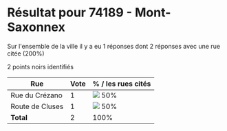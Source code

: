 # Résultat pour 74189 - Mont-Saxonnex

Sur l'ensemble de la ville il y a eu 1 réponses dont 2 réponses avec une rue citée (200%)

2 points noirs identifiés

| Rue | Vote | % / les rues cités|
|-----|------|-------------------|
| Rue du Crézano | 1 | <img src="../../img/bar_50.gif" />&nbsp;50%|
| Route de Cluses | 1 | <img src="../../img/bar_50.gif" />&nbsp;50%|
| **Total** | 2 | 100%|
